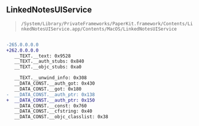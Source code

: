 ## LinkedNotesUIService

> `/System/Library/PrivateFrameworks/PaperKit.framework/Contents/LinkedNotesUIService.app/Contents/MacOS/LinkedNotesUIService`

```diff

-265.0.0.0.0
+262.0.0.0.0
   __TEXT.__text: 0x9528
   __TEXT.__auth_stubs: 0x840
   __TEXT.__objc_stubs: 0xa0

   __TEXT.__unwind_info: 0x308
   __DATA_CONST.__auth_got: 0x430
   __DATA_CONST.__got: 0x180
-  __DATA_CONST.__auth_ptr: 0x138
+  __DATA_CONST.__auth_ptr: 0x150
   __DATA_CONST.__const: 0x760
   __DATA_CONST.__cfstring: 0x40
   __DATA_CONST.__objc_classlist: 0x38

```
